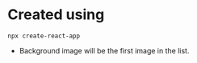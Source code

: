 # Created using
```
npx create-react-app
```

- Background image will be the first image in the list.